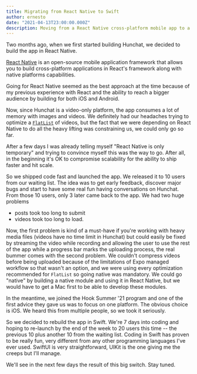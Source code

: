 ```yaml
---
title: Migrating from React Native to Swift
author: ernesto
date: "2021-04-13T23:00:00.000Z"
description: Moving from a React Native cross-platform mobile app to a Swift iOS native mobile app
---
```


Two months ago, when we first started building Hunchat, we decided to build the app in React Native.

[React Native](https://reactnative.dev/) is an open-source mobile application framework that allows you to build cross-platform applications in React's framework along with native platforms capabilities.

Going for React Native seemed as the best approach at the time because of my previous experience with React and the ability to reach a bigger audience by building for both iOS and Android.

Now, since Hunchat is a video-only platform, the app consumes a lot of memory with images and videos. We definitely had our headaches trying to optimize a [`FlatList`](https://reactnative.dev/docs/flatlist) of videos, but the fact that we were depending on React Native to do all the heavy lifting was constraining us, we could only go so far.

After a few days I was already telling myself "React Native is only temporary" and trying to convince myself this was the way to go. After all, in the beginning it's OK to compromise scalability for the ability to ship faster and hit scale.

So we shipped code fast and launched the app. We released it to 10 users from our waiting list. The idea was to get early feedback, discover major bugs and start to have some real fun having conversations on Hunchat. From those 10 users, only 3 later came back to the app. We had two huge problems
- posts took too long to submit
- videos took too long to load.

Now, the first problem is kind of a must-have if you're working with heavy media files (videos have no time limit in Hunchat) but could easily be fixed by streaming the video while recording and allowing the user to use the rest of the app while a progress bar marks the uploading process, the real bummer comes with the second problem. We couldn't compress videos before being uploaded because of the limitations of Expo managed workflow so that wasn't an option, and we were using every optimization recommended for `FlatList` so going native was mandatory. We could go "native" by building a native module and using it in React Native, but we would have to get a Mac first to be able to develop these modules.

In the meantime, we joined the Hook Summer '21  program and one of the first advice they gave us was to focus on one platform. The obvious choice is iOS. We heard this from multiple people, so we took it seriously.

So we decided to rebuild the app in Swift. We're 7 days into coding and hoping to re-launch by the end of the week to 20 users this time -- the previous 10 plus another 10 from the waiting list. Coding in Swift has proven to be really fun, very different from any other programming languages I've ever used. SwiftUI is very straightforward, UIKit is the one giving me the creeps but I'll manage.

We'll see in the next few days the result of this big switch. Stay tuned.

